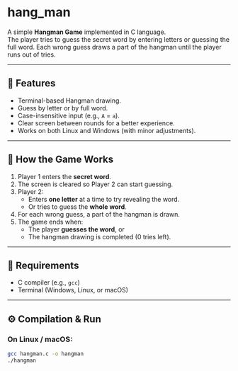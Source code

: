 # hang_man

A simple **Hangman Game** implemented in C language.  
The player tries to guess the secret word by entering letters or guessing the full word. Each wrong guess draws a part of the hangman until the player runs out of tries.

---

## 📌 Features

- Terminal-based Hangman drawing.
- Guess by letter or by full word.
- Case-insensitive input (e.g., `A` = `a`).
- Clear screen between rounds for a better experience.
- Works on both Linux and Windows (with minor adjustments).

---

## 🧠 How the Game Works

1. Player 1 enters the **secret word**.
2. The screen is cleared so Player 2 can start guessing.
3. Player 2:
   - Enters **one letter** at a time to try revealing the word.
   - Or tries to guess the **whole word**.
4. For each wrong guess, a part of the hangman is drawn.
5. The game ends when:
   - The player **guesses the word**, or
   - The hangman drawing is completed (0 tries left).

---

## 🧰 Requirements

- C compiler (e.g., `gcc`)
- Terminal (Windows, Linux, or macOS)

---

## ⚙️ Compilation & Run

### On Linux / macOS:
```bash
gcc hangman.c -o hangman
./hangman
